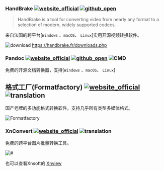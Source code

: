 ### HandBrake [![website_official](https://gitbook07.oss-cn-hangzhou.aliyuncs.com/website_official.svg)](http://handbrake.fr/) [![github_open](https://gitbook07.oss-cn-hangzhou.aliyuncs.com/github_open.svg)](https://github.com/HandBrake/HandBrake)

> HandBrake is a tool for converting video from nearly any format to a selection of modern, widely supported codecs.

来自法国的跨平台[`Windows` 、`macOS`、 `Linux`]实用开源视频转换软件。

![download](https://gitbook07.oss-cn-hangzhou.aliyuncs.com/download.svg) https://handbrake.fr/downloads.php

### Pandoc [![website_official](https://gitbook07.oss-cn-hangzhou.aliyuncs.com/website_official.svg)](http://pandoc.org/) [![github_open](https://gitbook07.oss-cn-hangzhou.aliyuncs.com/github_open.svg)](https://github.com/jgm/pandoc) ![CMD](https://gitbook07.oss-cn-hangzhou.aliyuncs.com/CMD.svg)

免费的开源文档转换器，支持[`Windows` 、`macOS`、 `Linux`]

## 格式工厂(Formatfactory) [![website_official](https://gitbook07.oss-cn-hangzhou.aliyuncs.com/website_official.svg)](http://www.pcgeshi.com/index.html) ![translation](https://gitbook07.oss-cn-hangzhou.aliyuncs.com/translation.svg)

国产老牌的多功能格式转换软件，支持几乎所有类型多媒体格式。

![Formatfactory](http://www.pcgeshi.com/img/index.png)


### XnConvert [![website_official](https://gitbook07.oss-cn-hangzhou.aliyuncs.com/website_official.svg)](https://www.autohotkey.com/) ![translation](https://gitbook07.oss-cn-hangzhou.aliyuncs.com/translation.svg)

免费的跨平台图片批量转换工具。

![#](../../.gitbook/assets/z-pro-convert-xnconvert.png)

也可以查看Xnsoft的 [Xnview](https://www.xnview.com/en/)










